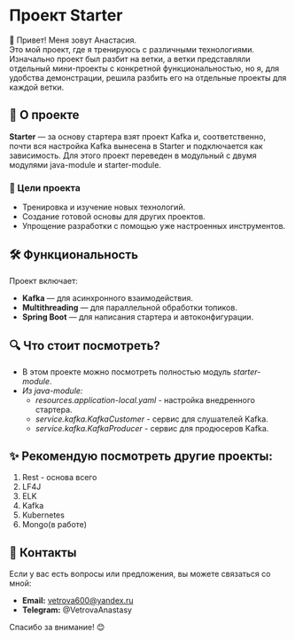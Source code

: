 # Проект Starter

👋 Привет! Меня зовут Анастасия.  
Это мой проект, где я тренируюсь с различными технологиями.
Изначально проект был разбит на ветки, а ветки представляли отдельный мини-проекты с конкретной функциональностью, но я, для удобства демонстрации, решила разбить его на отдельные проекты для каждой ветки.


## 🌟 О проекте
**Starter** — за основу стартера взят проект Kafka и, соответственно, почти вся настройка Kafka вынесена в Starter и подключается как зависимость.
Для этого проект переведен в модульный с двумя модулями java-module и starter-module.

### 🎯 Цели проекта
- Тренировка и изучение новых технологий.
- Создание готовой основы для других проектов.
- Упрощение разработки с помощью уже настроенных инструментов.

## 🛠️ Функциональность
Проект включает:
- **Kafka** — для асинхронного взаимодействия.
- **Multithreading** — для параллельной обработки топиков.
- **Spring Boot** — для написания стартера и автоконфигурации.

## 🔍 Что стоит посмотреть?

- В этом проекте можно посмотреть полностью модуль *starter-module*.
- *Из java-module:*
  - *resources.application-local.yaml* - настройка внедренного стартера.
  - *service.kafka.KafkaCustomer* - сервис для слушателей Kafka.
  - *service.kafka.KafkaProducer* - сервис для продюсеров Kafka.

## ✨ Рекомендую посмотреть другие проекты:
1. Rest - основа всего
2. LF4J
3. ELK
4. Kafka
5. Kubernetes
6. Mongo(в работе)

## 🤝 Контакты
Если у вас есть вопросы или предложения, вы можете связаться со мной:
- **Email:** vetrova600@yandex.ru
- **Telegram:** @VetrovaAnastasy

Спасибо за внимание! 😊

